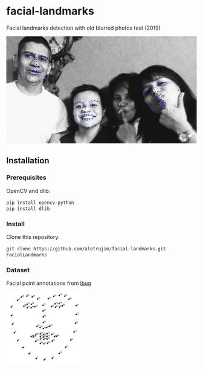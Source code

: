 # facial-landmarks
Facial landmarks detection with old blurred photos test (2019)

![result](images/foto_result.png)

## Installation
### Prerequisites
OpenCV and dlib:
```
pip install opencv-python
pip install dlib
```
### Install
Clone this repository:
```
git clone https://github.com/aletrujim/facial-landmarks.git FacialLandmarks
```

### Dataset
Facial point annotations from [ibug](https://ibug.doc.ic.ac.uk/resources/facial-point-annotations)

<img src="images/facemarks_points.png" width="200"/>
